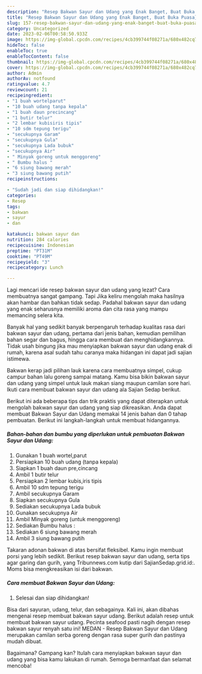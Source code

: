 ```yaml
---
description: "Resep Bakwan Sayur dan Udang yang Enak Banget, Buat Buka Puasa}"
title: "Resep Bakwan Sayur dan Udang yang Enak Banget, Buat Buka Puasa}"
slug: 157-resep-bakwan-sayur-dan-udang-yang-enak-banget-buat-buka-puasa
category: Uncategorized
date: 2023-02-06T00:58:50.933Z
image: https://img-global.cpcdn.com/recipes/4cb399744f08271a/680x482cq70/bakwan-sayur-dan-udang-foto-resep-utama.jpg
hideToc: false
enableToc: true
enableTocContent: false
thumbnail: https://img-global.cpcdn.com/recipes/4cb399744f08271a/680x482cq70/bakwan-sayur-dan-udang-foto-resep-utama.jpg
cover: https://img-global.cpcdn.com/recipes/4cb399744f08271a/680x482cq70/bakwan-sayur-dan-udang-foto-resep-utama.jpg
author: Admin
authorAv: notfound
ratingvalue: 4.7
reviewcount: 21
recipeingredient:
- "1 buah wortelparut"
- "10 buah udang tanpa kepala"
- "1 buah daun precincang"
- "1 butir telur"
- "2 lembar kubisiris tipis"
- "10 sdm tepung terigu"
- "secukupnya Garam"
- "secukupnya Gula"
- "secukupnya Lada bubuk"
- "secukupnya Air"
- " Minyak goreng untuk menggoreng"
- " Bumbu halus "
- "6 siung bawang merah"
- "3 siung bawang putih"
recipeinstructions:

- "Sudah jadi dan siap dihidangkan!"
categories:
- Resep
tags:
- bakwan
- sayur
- dan

katakunci: bakwan sayur dan 
nutrition: 284 calories
recipecuisine: Indonesian
preptime: "PT31M"
cooktime: "PT49M"
recipeyield: "3"
recipecategory: Lunch

---
```



Lagi mencari ide resep bakwan sayur dan udang yang lezat? Cara membuatnya sangat gampang. Tapi Jika keliru mengolah maka hasilnya akan hambar dan bahkan tidak sedap. Padahal bakwan sayur dan udang yang enak seharusnya memiliki aroma dan cita rasa yang mampu memancing selera kita.


Banyak hal yang sedikit banyak berpengaruh terhadap kualitas rasa dari bakwan sayur dan udang, pertama dari jenis bahan, kemudian pemilihan bahan segar dan bagus, hingga cara membuat dan menghidangkannya. Tidak usah bingung jika mau menyiapkan bakwan sayur dan udang enak di rumah, karena asal sudah tahu caranya maka hidangan ini dapat jadi sajian istimewa.

Bakwan kerap jadi pilihan lauk karena cara membuatnya simpel, cukup campur bahan lalu goreng sampai matang. Kamu bisa bikin bakwan sayur dan udang yang simpel untuk lauk makan siang maupun camilan sore hari. Ikuti cara membuat bakwan sayur dan udang ala Sajian Sedap berikut.


Berikut ini ada beberapa tips dan trik praktis yang dapat diterapkan untuk mengolah bakwan sayur dan udang yang siap dikreasikan. Anda dapat membuat Bakwan Sayur dan Udang memakai 14 jenis bahan dan 0 tahap pembuatan. Berikut ini langkah-langkah untuk membuat hidangannya.

<!--inarticleads1-->

##### Bahan-bahan dan bumbu yang diperlukan untuk pembuatan Bakwan Sayur dan Udang:

1. Gunakan 1 buah wortel,parut
1. Persiapkan 10 buah udang (tanpa kepala)
1. Siapkan 1 buah daun pre,cincang
1. Ambil 1 butir telur
1. Persiapkan 2 lembar kubis,iris tipis
1. Ambil 10 sdm tepung terigu
1. Ambil secukupnya Garam
1. Siapkan secukupnya Gula
1. Sediakan secukupnya Lada bubuk
1. Gunakan secukupnya Air
1. Ambil  Minyak goreng (untuk menggoreng)
1. Sediakan  Bumbu halus :
1. Sediakan 6 siung bawang merah
1. Ambil 3 siung bawang putih


Takaran adonan bakwan di atas bersifat fleksibel. Kamu ingin membuat porsi yang lebih sedikit. Berikut resep bakwan sayur dan udang, serta tips agar garing dan gurih, yang Tribunnews.com kutip dari SajianSedap.grid.id:. Moms bisa mengkreasikan isi dari bakwan. 

<!--inarticleads2-->

##### Cara membuat Bakwan Sayur dan Udang:


1. Selesai dan siap dihidangkan!

Bisa dari sayuran, udang, telur, dan sebagainya. Kali ini, akan dibahas mengenai resep membuat bakwan sayur udang. Berikut adalah resep untuk membuat bakwan sayur udang. Pecinta seafood pasti nagih dengan resep bakwan sayur renyah satu ini! MEDAN - Resep Bakwan Sayur dan Udang merupakan camilan serba goreng dengan rasa super gurih dan pastinya mudah dibuat. 

Bagaimana? Gampang kan? Itulah cara menyiapkan bakwan sayur dan udang yang bisa kamu lakukan di rumah. Semoga bermanfaat dan selamat mencoba!
